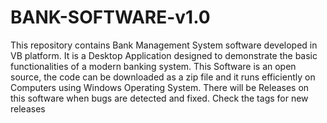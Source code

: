 # BANK-SOFTWARE-v1.0
This repository contains Bank Management System software developed in VB platform. It is a Desktop Application designed to demonstrate the basic functionalities of a modern banking system. This Software is an open source, the code can be downloaded as a zip file and it runs efficiently on Computers using Windows Operating System. 
There will be Releases on this software when bugs are detected and fixed. Check the tags for new releases
